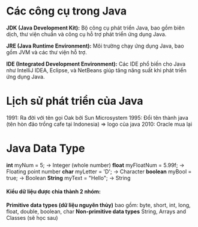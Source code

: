 # Các công cụ trong Java

<strong>JDK (Java Development Kit):</strong> Bộ công cụ phát triển Java, bao gồm biên dịch, thư viện chuẩn và công cụ hỗ
trợ phát triển ứng dụng Java.

<strong>JRE (Java Runtime Environment):</strong> Môi trường chạy ứng dụng Java, bao gồm JVM và các thư viện hỗ trợ.

<strong>IDE (Integrated Development Environment):</strong> Các IDE phổ biến cho Java như IntelliJ IDEA, Eclipse, và
NetBeans giúp tăng năng suất khi phát triển ứng dụng Java.

# Lịch sử phát triển của Java

1991: Ra đời với tên gọi Oak bởi Sun Microsystem
1995: Đổi tên thành java (tên hòn đảo trồng cafe tại Indonesia) => logo của java
2010: Oracle mua lại

# Java Data Type

**int** myNum = 5; -> Integer (whole number)
**float** myFloatNum = 5.99f; -> Floating point number
**char** myLetter = 'D'; -> Character
**boolean** myBool = true; -> Boolean
**String** myText = "Hello"; -> String

#### Kiểu dữ liệu được chia thành 2 nhóm:

**Primitive data types (dữ liệu nguyên thủy)** bao gồm: byte, short, int, long, float, double, boolean, char
**Non-primitive data types** String, Arrays and Classes (sẽ học sau)